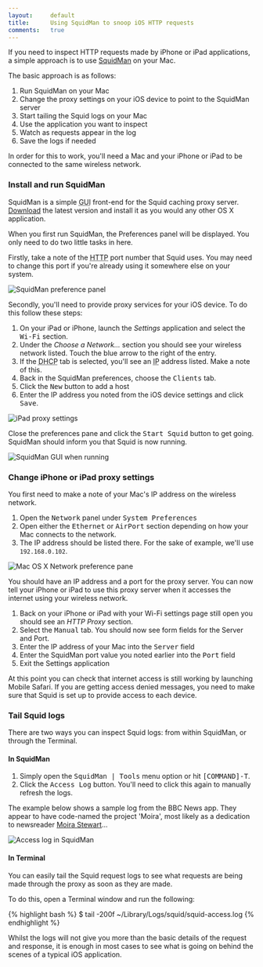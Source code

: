 ```yaml
---
layout:     default
title:      Using SquidMan to snoop iOS HTTP requests
comments:   true
---
```


If you need to inspect HTTP requests made by iPhone or iPad applications, a simple approach is to use [SquidMan](http://web.me.com/adg/squidman/) on your Mac.

The basic approach is as follows:

1. Run SquidMan on your Mac
1. Change the proxy settings on your iOS device to point to the SquidMan server
1. Start tailing the Squid logs on your Mac
1. Use the application you want to inspect
1. Watch as requests appear in the log
1. Save the logs if needed

In order for this to work, you'll need a Mac and your iPhone or iPad to be connected to the same wireless network.

### Install and run SquidMan

SquidMan is a simple <abbr title="Graphical User Interface">GUI</abbr> front-end for the Squid caching proxy server. [Download](http://web.me.com/adg/squidman/) the latest version and install it as you would any other OS X application.

When you first run SquidMan, the Preferences panel will be displayed. You only need to do two little tasks in here.

Firstly, take a note of the <abbr title="HyperText Transfer Protocol">HTTP</abbr> port number that Squid uses. You may need to change this port if you're already using it somewhere else on your system.

![SquidMan preference panel](http://images.tinnedfruit.com/blog/20110310/squidman-preferences.jpg)

Secondly, you'll need to provide proxy services for your iOS device. To do this follow these steps:

1. On your iPad or iPhone, launch the *Settings* application and select the <kbd>Wi-Fi</kbd> section.
1. Under the *Choose a Network...* section you should see your wireless network listed. Touch the blue arrow to the right of the entry.
1. If the <abbr title="Dynamic Host Configuration Protocol">DHCP</abbr> tab is selected, you'll see an <abbr title="Internet Protocol">IP</abbr> address listed. Make a note of this.
1. Back in the SquidMan preferences, choose the <kbd>Clients</kbd> tab.
1. Click the <kbd>New</kbd> button to add a host
1. Enter the IP address you noted from the iOS device settings and click <kbd>Save</kbd>. 

![iPad proxy settings](http://images.tinnedfruit.com/blog/20110310/ipad-proxy-settings2.jpg)

Close the preferences pane and click the <kbd>Start Squid</kbd> button to get going. SquidMan should inform you that Squid is now running.

![SquidMan GUI when running](http://images.tinnedfruit.com/blog/20110310/squidman.jpg)

### Change iPhone or iPad proxy settings

You first need to make a note of your Mac's IP address on the wireless network. 

1. Open the <kbd>Network</kbd> panel under <kbd>System Preferences</kbd>
1. Open either the <kbd>Ethernet</kbd> or <kbd>AirPort</kbd> section depending on how your Mac connects to the network. 
1. The IP address should be listed there. For the sake of example, we'll use <code>192.168.0.102</code>. 

![Mac OS X Network preference pane](http://images.tinnedfruit.com/blog/20110310/network-preferences.jpg)

You should have an IP address and a port for the proxy server. You can now tell your iPhone or iPad to use this proxy server when it accesses the internet using your wireless network. 

1. Back on your iPhone or iPad with your Wi-Fi settings page still open you should see an *HTTP Proxy* section. 
1. Select the <kbd>Manual</kbd> tab. You should now see form fields for the Server and Port.
1. Enter the IP address of your Mac into the <kbd>Server</kbd> field
1. Enter the SquidMan port value you noted earlier into the <kbd>Port</kbd> field
1. Exit the Settings application

At this point you can check that internet access is still working by launching Mobile Safari. If you are getting access denied messages, you need to make sure that Squid is set up to provide access to each device.

### Tail Squid logs

There are two ways you can inspect Squid logs: from within SquidMan, or through the Terminal.

#### In SquidMan

1. Simply open the <kbd>SquidMan | Tools</kbd> menu option or hit <kbd>[COMMAND]-T</kbd>. 
1. Click the <kbd>Access Log</kbd> button. You'll need to click this again to manually refresh the logs.

The example below shows a sample log from the BBC News app. They appear to have code-named the project 'Moira', most likely as a dedication to newsreader [Moira Stewart](http://en.wikipedia.org/wiki/Moira_Stuart)...

![Access log in SquidMan](http://images.tinnedfruit.com/blog/20110310/squid-logs.jpg)

#### In Terminal

You can easily tail the Squid request logs to see what requests are being made through the proxy as soon as they are made.

To do this, open a Terminal window and run the following:

{% highlight bash %}
$ tail -200f ~/Library/Logs/squid/squid-access.log
{% endhighlight %}

Whilst the logs will not give you more than the basic details of the request and response, it is enough in most cases to see what is going on behind the scenes of a typical iOS application.
